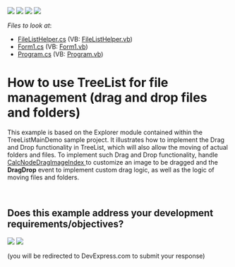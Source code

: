 <!-- default badges list -->
![](https://img.shields.io/endpoint?url=https://codecentral.devexpress.com/api/v1/VersionRange/128638369/10.1.4%2B)
[![](https://img.shields.io/badge/Open_in_DevExpress_Support_Center-FF7200?style=flat-square&logo=DevExpress&logoColor=white)](https://supportcenter.devexpress.com/ticket/details/E3400)
[![](https://img.shields.io/badge/📖_How_to_use_DevExpress_Examples-e9f6fc?style=flat-square)](https://docs.devexpress.com/GeneralInformation/403183)
[![](https://img.shields.io/badge/💬_Leave_Feedback-feecdd?style=flat-square)](#does-this-example-address-your-development-requirementsobjectives)
<!-- default badges end -->
<!-- default file list -->
*Files to look at*:

* [FileListHelper.cs](./CS/FileList/FileListHelper.cs) (VB: [FileListHelper.vb](./VB/FileList/FileListHelper.vb))
* [Form1.cs](./CS/FileList/Form1.cs) (VB: [Form1.vb](./VB/FileList/Form1.vb))
* [Program.cs](./CS/FileList/Program.cs) (VB: [Program.vb](./VB/FileList/Program.vb))
<!-- default file list end -->
# How to use TreeList for file management (drag and drop files and folders)


<p>This example is based on the Explorer module contained within the TreeListMainDemo sample project. It illustrates how to implement the Drag and Drop functionality in TreeList, which will also allow the moving of actual folders and files. To implement such Drag and Drop functionality, handle <a href="http://documentation.devexpress.com/#WindowsForms/DevExpressXtraTreeListTreeList_CalcNodeDragImageIndextopic">CalcNodeDragImageIndex </a> to customize an image to be dragged and the <strong>DragDrop</strong> event to implement custom drag logic, as well as the logic of moving files and folders.</p>

<br/>


<!-- feedback -->
## Does this example address your development requirements/objectives?

[<img src="https://www.devexpress.com/support/examples/i/yes-button.svg"/>](https://www.devexpress.com/support/examples/survey.xml?utm_source=github&utm_campaign=winforms-treelist-create-file-manager-drag-drop-files-folders&~~~was_helpful=yes) [<img src="https://www.devexpress.com/support/examples/i/no-button.svg"/>](https://www.devexpress.com/support/examples/survey.xml?utm_source=github&utm_campaign=winforms-treelist-create-file-manager-drag-drop-files-folders&~~~was_helpful=no)

(you will be redirected to DevExpress.com to submit your response)
<!-- feedback end -->
